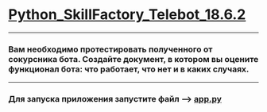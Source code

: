 # [Python_SkillFactory_Telebot_18.6.2]() #
***
### Вам необходимо протестировать полученного от сокурсника бота. Создайте документ, в котором вы оцените функционал бота: что работает, что нет и в каких случаях. ###
***
### Для запуска приложения запустите файл --> [app.py]() ###
